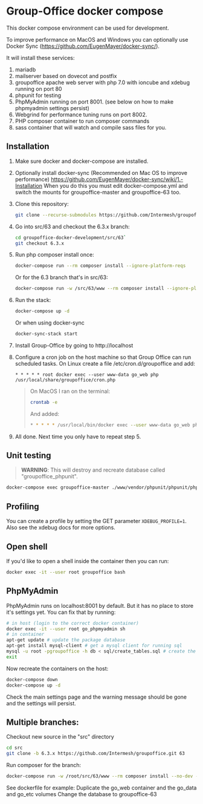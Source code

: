 Group-Office docker compose
===========================

This docker compose environment can be used for development. 

To improve performance on MacOS and Windows you can optionally use Docker Sync (https://github.com/EugenMayer/docker-sync/).

It will install these services:

1. mariadb
2. mailserver based on dovecot and postfix
3. groupoffice apache web server with php 7.0 with ioncube and xdebug running on port 80
4. phpunit for testing
5. PhpMyAdmin running on port 8001. (see below on how to make phpmyadmin settings persist)
6. Webgrind for performance tuning runs on port 8002. 
7. PHP composer container to run composer commands
8. sass container that will watch and compile sass files for you.

Installation
------------

1. Make sure docker and docker-compose are installed.

2. Optionally install docker-sync (Recommended on Mac OS to improve performance) https://github.com/EugenMayer/docker-sync/wiki/1.-Installation
   When you do this you must edit docker-compose.yml and switch the mounts for groupoffice-master and groupoffice-63 too.

3. Clone this repository:

   ```bash
   git clone --recurse-submodules https://github.com/Intermesh/groupoffice-docker-development.git
   ```

4. Go into src/63 and checkout the 6.3.x branch:

   ```bash
   cd groupoffice-docker-development/src/63`
   git checkout 6.3.x
   ```

5. Run php composer install once:

   ```bash
   docker-compose run --rm composer install --ignore-platform-reqs
   ```

   Or for the 6.3 branch that's in src/63:

   ```bash
   docker-compose run -w /src/63/www --rm composer install --ignore-platform-reqs
   ```

6. Run the stack:

   ```bash
   docker-compose up -d
   ```

   Or when using docker-sync

   ```bash
   docker-sync-stack start
   ```

7. Install Group-Office by going to http://localhost

8. Configure a cron job on the host machine so that Group Office can run scheduled tasks. 
   On Linux create a file /etc/cron.d/groupoffice and add:

   ```cron
   * * * * * root docker exec --user www-data go_web php /usr/local/share/groupoffice/cron.php
   ```

    > On MacOS I ran on the terminal:
    >
    > ```bash
    > crontab -e
    > ```
    >
    > And added:
    >
    > ```bash
    > * * * * * /usr/local/bin/docker exec --user www-data go_web php /usr/local/share/groupoffice/cron.php
    > ```

9. All done. Next time you only have to repeat step 5.

Unit testing
------------

> **WARNING**: This will destroy and recreate database called "groupoffice_phpunit".

```bash
docker-compose exec groupoffice-master ./www/vendor/phpunit/phpunit/phpunit -c tests/phpunit.xml tests
```

Profiling
---------

You can create a profile by setting the GET parameter `XDEBUG_PROFILE=1`.
Also see the xdebug docs for more options.

Open shell
----------

If you'd like to open a shell inside the container then you can run:

```bash
docker exec -it --user root groupoffice bash
```

PhpMyAdmin
----------

PhpMyAdmin runs on localhost:8001 by default. But it has no place to store it's
settings yet. You can fix that by running:

```sh
# in host (login to the correct docker container)
docker exec -it --user root go_phpmyadmin sh
# in container
apt-get update # update the package database
apt-get install mysql-client # get a mysql client for running sql
mysql -u root -pgroupoffice -h db < sql/create_tables.sql # create the database
exit
```

Now recreate the containers on the host:

```bash
docker-compose down
docker-compose up -d
```

Check the main settings page and the warning message should be gone and the
settings will persist.

Multiple branches:
------------------

Checkout new source in the "src" directory

```bash
cd src
git clone -b 6.3.x https://github.com/Intermesh/groupoffice.git 63
```

Run composer for the branch:

```bash
docker-compose run -w /root/src/63/www --rm composer install --no-dev --ignore-platform-reqs
```

See dockerfile for example:
Duplicate the go_web container and the go_data and go_etc volumes
Change the database to groupoffice-63
